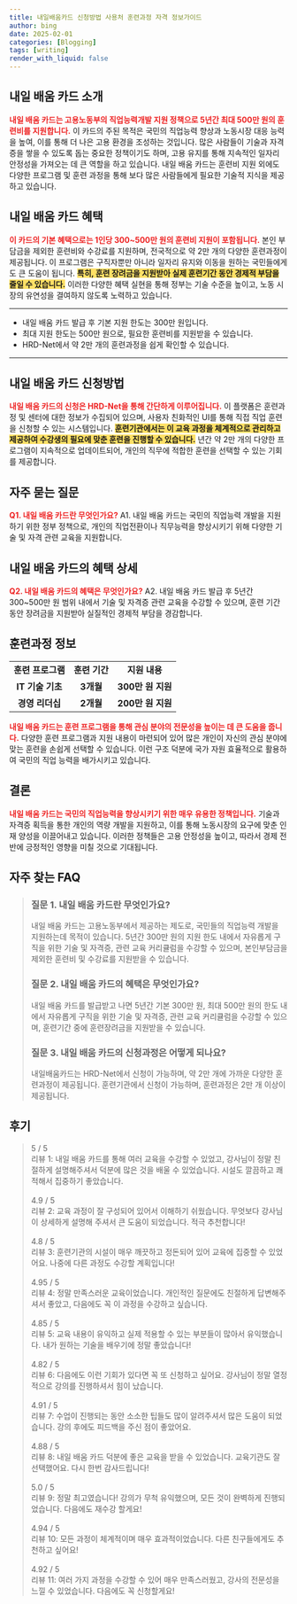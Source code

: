 ```yaml
---
title: 내일배움카드 신청방법 사용처 훈련과정 자격 정보가이드
author: bing
date: 2025-02-01
categories: [Blogging]
tags: [writing]
render_with_liquid: false
---
```



<h2 id='내일배움카드_소개'>내일 배움 카드 소개</h2>

<p><b><span style="color: #ee2323;">내일 배움 카드는 고용노동부의 직업능력개발 지원 정책으로 5년간 최대 500만 원의 훈련비를 지원합니다.</span></b> 이 카드의 주된 목적은 국민의 직업능력 향상과 노동시장 대응 능력을 높여, 이를 통해 더 나은 고용 환경을 조성하는 것입니다. 많은 사람들이 기술과 자격증을 쌓을 수 있도록 돕는 중요한 정책이기도 하며, 고용 유지를 통해 지속적인 일자리 안정성을 가져오는 데 큰 역할을 하고 있습니다. 내일 배움 카드는 훈련비 지원 외에도 다양한 프로그램 및 훈련 과정을 통해 보다 많은 사람들에게 필요한 기술적 지식을 제공하고 있습니다.</p>

<h2 id='내일배움카드_혜택'>내일 배움 카드 혜택</h2>

<p><b><span style="color: #ee2323;">이 카드의 기본 혜택으로는 1인당 300~500만 원의 훈련비 지원이 포함됩니다.</span></b> 본인 부담금을 제외한 훈련비와 수강료를 지원하며, 전국적으로 약 2만 개의 다양한 훈련과정이 제공됩니다. 이 프로그램은 구직자뿐만 아니라 일자리 유지와 이동을 원하는 국민들에게도 큰 도움이 됩니다. <b><span style="background-color: #ffe066;">특히, 훈련 장려금을 지원받아 실제 훈련기간 동안 경제적 부담을 줄일 수 있습니다.</span></b> 이러한 다양한 혜택 실현을 통해 정부는 기술 수준을 높이고, 노동 시장의 유연성을 결여하지 않도록 노력하고 있습니다.</p>

<hr />

<ul>
    <li>내일 배움 카드 발급 후 기본 지원 한도는 300만 원입니다.</li>
    <li>최대 지원 한도는 500만 원으로, 필요한 훈련비를 지원받을 수 있습니다.</li>
    <li>HRD-Net에서 약 2만 개의 훈련과정을 쉽게 확인할 수 있습니다.</li>
</ul>

<hr />

<h2 id='내일배움카드_신청방법'>내일 배움 카드 신청방법</h2>

<p><b><span style="color: #ee2323;">내일 배움 카드의 신청은 HRD-Net을 통해 간단하게 이루어집니다.</span></b> 이 플랫폼은 훈련과정 및 센터에 대한 정보가 수집되어 있으며, 사용자 친화적인 UI를 통해 직접 직업 훈련을 신청할 수 있는 시스템입니다. <b><span style="background-color: #ffe066;">훈련기관에서는 이 교육 과정을 체계적으로 관리하고 제공하여 수강생의 필요에 맞춘 훈련을 진행할 수 있습니다.</span></b> 년간 약 2만 개의 다양한 프로그램이 지속적으로 업데이트되어, 개인의 직무에 적합한 훈련을 선택할 수 있는 기회를 제공합니다.</p>

<h2 id='자주묻는질문'>자주 묻는 질문</h2>

<p><b><span style="color: #ee2323;">Q1. 내일 배움 카드란 무엇인가요?</span></b> A1. 내일 배움 카드는 국민의 직업능력 개발을 지원하기 위한 정부 정책으로, 개인의 직업전환이나 직무능력을 향상시키기 위해 다양한 기술 및 자격 관련 교육을 지원합니다.</p>

<h2 id='내일배움카드_혜택_상세'>내일 배움 카드의 혜택 상세</h2>

<p><b><span style="color: #ee2323;">Q2. 내일 배움 카드의 혜택은 무엇인가요?</span></b> A2. 내일 배움 카드 발급 후 5년간 300~500만 원 범위 내에서 기술 및 자격증 관련 교육을 수강할 수 있으며, 훈련 기간 동안 장려금을 지원받아 실질적인 경제적 부담을 경감합니다.</p>

<h2 id='훈련과정_정보'>훈련과정 정보</h2>

<table>
    <tr>
        <td style="text-align: center; height: 17px;"><b>훈련 프로그램</b></td>
        <td style="text-align: center; height: 17px;"><b>훈련 기간</b></td>
        <td style="text-align: center; height: 17px;"><b>지원 내용</b></td>
    </tr>
    <tr>
        <td style="text-align: center; height: 17px;"><b>IT 기술 기초</b></td>
        <td style="text-align: center; height: 17px;"><b>3개월</b></td>
        <td style="text-align: center; height: 17px;"><b>300만 원 지원</b></td>
    </tr>
    <tr>
        <td style="text-align: center; height: 17px;"><b>경영 리더십</b></td>
        <td style="text-align: center; height: 17px;"><b>2개월</b></td>
        <td style="text-align: center; height: 17px;"><b>200만 원 지원</b></td>
    </tr>
</table>

<p><b><span style="color: #ee2323;">내일 배움 카드는 훈련 프로그램을 통해 관심 분야의 전문성을 높이는 데 큰 도움을 줍니다.</span></b> 다양한 훈련 프로그램과 지원 내용이 마련되어 있어 많은 개인이 자신의 관심 분야에 맞는 훈련을 손쉽게 선택할 수 있습니다. 이런 구조 덕분에 국가 자원 효율적으로 활용하여 국민의 직업 능력을 배가시키고 있습니다.</p>

<h2 id='결론'>결론</h2>

<p><b><span style="color: #ee2323;">내일 배움 카드는 국민의 직업능력을 향상시키기 위한 매우 유용한 정책입니다.</span></b> 기술과 자격증 획득을 통한 개인의 역량 개발을 지원하고, 이를 통해 노동시장의 요구에 맞춘 인재 양성을 이끌어내고 있습니다. 이러한 정책들은 고용 안정성을 높이고, 따라서 경제 전반에 긍정적인 영향을 미칠 것으로 기대됩니다.</p>


<h2 id='자주_찾는_FAQ'>자주 찾는 FAQ</h2>
<div itemscope="" itemtype="https://schema.org/FAQPage"> 
<blockquote> 
<div itemscope="" itemprop="mainEntity" itemtype="https://schema.org/Question"> 
<h3 itemprop="name">질문 1. 내일 배움 카드란 무엇인가요?</h3> 
<div itemscope="" itemprop="acceptedAnswer" itemtype="https://schema.org/Answer"> 
<span itemprop="text"> 
<p>내일 배움 카드는 고용노동부에서 제공하는 제도로, 국민들의 직업능력 개발을 지원하는데 목적이 있습니다. 5년간 300만 원의 지원 한도 내에서 자유롭게 구직을 위한 기술 및 자격증, 관련 교육 커리큘럼을 수강할 수 있으며, 본인부담금을 제외한 훈련비 및 수강료를 지원받을 수 있습니다.</p> 
</span> 
</div> 
</div> 

<div itemscope="" itemprop="mainEntity" itemtype="https://schema.org/Question"> 
<h3 itemprop="name">질문 2. 내일 배움 카드의 혜택은 무엇인가요?</h3> 
<div itemscope="" itemprop="acceptedAnswer" itemtype="https://schema.org/Answer"> 
<span itemprop="text"> 
<p>내일 배움 카드를 발급받고 나면 5년간 기본 300만 원, 최대 500만 원의 한도 내에서 자유롭게 구직을 위한 기술 및 자격증, 관련 교육 커리큘럼을 수강할 수 있으며, 훈련기간 중에 훈련장려금을 지원받을 수 있습니다.</p> 
</span> 
</div> 
</div> 

<div itemscope="" itemprop="mainEntity" itemtype="https://schema.org/Question"> 
<h3 itemprop="name">질문 3. 내일 배움 카드의 신청과정은 어떻게 되나요?</h3> 
<div itemscope="" itemprop="acceptedAnswer" itemtype="https://schema.org/Answer"> 
<span itemprop="text"> 
<p>내일배움카드는 HRD-Net에서 신청이 가능하며, 약 2만 개에 가까운 다양한 훈련과정이 제공됩니다. 훈련기관에서 신청이 가능하며, 훈련과정은 2만 개 이상이 제공됩니다.</p> 
</span> 
</div> 
</div> 
</blockquote> 
</div>
<h2 id='후기'>후기</h2>
<div itemscope itemtype="https://schema.org/Product">
  <blockquote>
  <div itemprop="review" itemscope itemtype="https://schema.org/Review">
      <div itemprop="reviewRating" itemscope itemtype="https://schema.org/Rating"> <span itemprop="ratingValue">5</span> / <span itemprop="bestRating">5</span> </div>
      <span itemprop="reviewBody">리뷰 1: 내일 배움 카드를 통해 여러 교육을 수강할 수 있었고, 강사님이 정말 친절하게 설명해주셔서 덕분에 많은 것을 배울 수 있었습니다. 시설도 깔끔하고 쾌적해서 집중하기 좋았습니다.</span>
  </div>
  <br>
  <div itemprop="review" itemscope itemtype="https://schema.org/Review">
      <div itemprop="reviewRating" itemscope itemtype="https://schema.org/Rating"> <span itemprop="ratingValue">4.9</span> / <span itemprop="bestRating">5</span> </div>
      <span itemprop="reviewBody">리뷰 2: 교육 과정이 잘 구성되어 있어서 이해하기 쉬웠습니다. 무엇보다 강사님이 상세하게 설명해 주셔서 큰 도움이 되었습니다. 적극 추천합니다!</span>
  </div>
  <br>
  <div itemprop="review" itemscope itemtype="https://schema.org/Review">
      <div itemprop="reviewRating" itemscope itemtype="https://schema.org/Rating"> <span itemprop="ratingValue">4.8</span> / <span itemprop="bestRating">5</span> </div>
      <span itemprop="reviewBody">리뷰 3: 훈련기관의 시설이 매우 깨끗하고 정돈되어 있어 교육에 집중할 수 있었어요. 나중에 다른 과정도 수강할 계획입니다!</span>
  </div>
  <br>
  <div itemprop="review" itemscope itemtype="https://schema.org/Review">
      <div itemprop="reviewRating" itemscope itemtype="https://schema.org/Rating"> <span itemprop="ratingValue">4.95</span> / <span itemprop="bestRating">5</span> </div>
      <span itemprop="reviewBody">리뷰 4: 정말 만족스러운 교육이었습니다. 개인적인 질문에도 친절하게 답변해주셔서 좋았고, 다음에도 꼭 이 과정을 수강하고 싶습니다.</span>
  </div>
  <br>
  <div itemprop="review" itemscope itemtype="https://schema.org/Review">
      <div itemprop="reviewRating" itemscope itemtype="https://schema.org/Rating"> <span itemprop="ratingValue">4.85</span> / <span itemprop="bestRating">5</span> </div>
      <span itemprop="reviewBody">리뷰 5: 교육 내용이 유익하고 실제 적용할 수 있는 부분들이 많아서 유익했습니다. 내가 원하는 기술을 배우기에 정말 좋았습니다!</span>
  </div>
  <br>
  <div itemprop="review" itemscope itemtype="https://schema.org/Review">
      <div itemprop="reviewRating" itemscope itemtype="https://schema.org/Rating"> <span itemprop="ratingValue">4.82</span> / <span itemprop="bestRating">5</span> </div>
      <span itemprop="reviewBody">리뷰 6: 다음에도 이런 기회가 있다면 꼭 또 신청하고 싶어요. 강사님이 정말 열정적으로 강의를 진행하셔서 힘이 났습니다.</span>
  </div>
  <br>
  <div itemprop="review" itemscope itemtype="https://schema.org/Review">
      <div itemprop="reviewRating" itemscope itemtype="https://schema.org/Rating"> <span itemprop="ratingValue">4.91</span> / <span itemprop="bestRating">5</span> </div>
      <span itemprop="reviewBody">리뷰 7: 수업이 진행되는 동안 소소한 팁들도 많이 알려주셔서 많은 도움이 되었습니다. 강의 후에도 피드백을 주신 점이 좋았어요.</span>
  </div>
  <br>
  <div itemprop="review" itemscope itemtype="https://schema.org/Review">
      <div itemprop="reviewRating" itemscope itemtype="https://schema.org/Rating"> <span itemprop="ratingValue">4.88</span> / <span itemprop="bestRating">5</span> </div>
      <span itemprop="reviewBody">리뷰 8: 내일 배움 카드 덕분에 좋은 교육을 받을 수 있었습니다. 교육기관도 잘 선택했어요. 다시 한번 감사드립니다!</span>
  </div>
  <br>
  <div itemprop="review" itemscope itemtype="https://schema.org/Review">
      <div itemprop="reviewRating" itemscope itemtype="https://schema.org/Rating"> <span itemprop="ratingValue">5.0</span> / <span itemprop="bestRating">5</span> </div>
      <span itemprop="reviewBody">리뷰 9: 정말 최고였습니다! 강의가 무척 유익했으며, 모든 것이 완벽하게 진행되었습니다. 다음에도 재수강 할게요!</span>
  </div>
  <br>
  <div itemprop="review" itemscope itemtype="https://schema.org/Review">
      <div itemprop="reviewRating" itemscope itemtype="https://schema.org/Rating"> <span itemprop="ratingValue">4.94</span> / <span itemprop="bestRating">5</span> </div>
      <span itemprop="reviewBody">리뷰 10: 모든 과정이 체계적이며 매우 효과적이었습니다. 다른 친구들에게도 추천하고 싶어요!</span>
  </div>
  <br>
  <div itemprop="review" itemscope itemtype="https://schema.org/Review">
      <div itemprop="reviewRating" itemscope itemtype="https://schema.org/Rating"> <span itemprop="ratingValue">4.92</span> / <span itemprop="bestRating">5</span> </div>
      <span itemprop="reviewBody">리뷰 11: 여러 가지 과정을 수강할 수 있어 매우 만족스러웠고, 강사의 전문성을 느낄 수 있었습니다. 다음에도 꼭 신청할게요!</span>
  </div>
  </blockquote>
</div>
